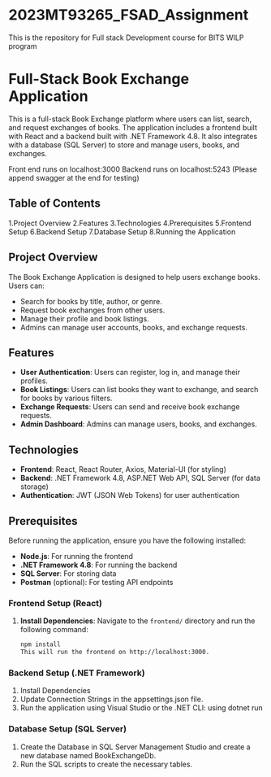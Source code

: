 # 2023MT93265_FSAD_Assignment
This is the repository for Full stack Development course for BITS WILP program
# Full-Stack Book Exchange Application
This is a full-stack Book Exchange platform where users can list, search, and request exchanges of books. The application includes a frontend built with React and a backend built with .NET Framework 4.8. It also integrates with a database (SQL Server) to store and manage users, books, and exchanges.

Front end runs on localhost:3000
Backend runs on localhost:5243 (Please append swagger at the end for testing)

## Table of Contents
1.Project Overview
2.Features
3.Technologies
4.Prerequisites
5.Frontend Setup
6.Backend Setup
7.Database Setup
8.Running the Application

## Project Overview

The Book Exchange Application is designed to help users exchange books. Users can:
- Search for books by title, author, or genre.
- Request book exchanges from other users.
- Manage their profile and book listings.
- Admins can manage user accounts, books, and exchange requests.

## Features
- **User Authentication**: Users can register, log in, and manage their profiles.
- **Book Listings**: Users can list books they want to exchange, and search for books by various filters.
- **Exchange Requests**: Users can send and receive book exchange requests.
- **Admin Dashboard**: Admins can manage users, books, and exchanges.

## Technologies
- **Frontend**: React, React Router, Axios, Material-UI (for styling)
- **Backend**: .NET Framework 4.8, ASP.NET Web API, SQL Server (for data storage)
- **Authentication**: JWT (JSON Web Tokens) for user authentication

## Prerequisites

Before running the application, ensure you have the following installed:

- **Node.js**: For running the frontend
- **.NET Framework 4.8**: For running the backend
- **SQL Server**: For storing data
- **Postman** (optional): For testing API endpoints

### **Frontend Setup (React)**

1. **Install Dependencies**:
   Navigate to the `frontend/` directory and run the following command:
   ```bash
   npm install
   This will run the frontend on http://localhost:3000.

### **Backend Setup (.NET Framework)**
1. Install Dependencies
2. Update Connection Strings in the appsettings.json file.
3. Run the application using Visual Studio or the .NET CLI: using dotnet run

### **Database Setup (SQL Server)**
1. Create the Database in SQL Server Management Studio and create a new database named BookExchangeDb.
2. Run the SQL scripts to create the necessary tables.
